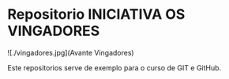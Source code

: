 # Repositorio INICIATIVA OS VINGADORES

![./vingadores.jpg](Avante Vingadores)

Este repositorios serve de exemplo para o curso de GIT e GitHub.
